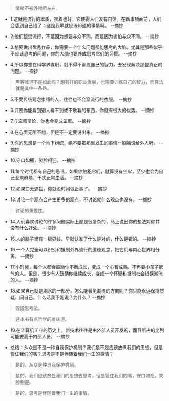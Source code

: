 >情绪不被外物所左右。

- 1.这就是流行的本质，衣着也好，它使得人们没有自信。在新事物面前，人们会感到自己错了：这是我早就应该知道的事情啊。 --摘抄

- 2.他们接受流行，不是因为想要与众不同，而是因为害怕与众不同。 --摘抄

- 3.想要做出优秀作品，你需要一个什么问题都能思考的大脑。尤其是那些似乎不应该思考的问题，你的大脑也要养成思考它们的习惯。 --摘抄

- 4.所以你想在科学界谋职，就不得不训练自己的智力，去发现解决那些真正的问题。 --摘抄

>黑客难道不是如此吗？想有好的职业发展，也需要训练自己的智力，而算法就是其中一条路。

- 5.不受传统观念束缚的人，往往也不会穿流行的衣服。 --摘抄

- 6.只要你能看到别人看不到或不敢看的东西，你就有很大的优势。 --摘抄

- 7.与笨蛋辩论，你也会变成笨蛋。 --摘抄

- 8.在心里无所不想，但是不一定要说出来。 --摘抄

- 9.你的思想是一个地下组织，绝不要把那里发生的事情一股脑说给外人听。 --摘抄

- 10.守口如瓶，笑脸相迎。 --摘抄

- 11.每个时代都有自己的忌讳，如果你触犯它们，就算没有坐牢，至少也会为自己惹来麻烦，干扰正常生活。 --摘抄

- 12.如果口无遮拦，你就没时间做正事了。 --摘抄

- 13.讨论一个观点会产生更多的观点，不讨论就什么观点也没有。 --摘抄

>讨论的重要性。

- 14.人们喜欢讨论的许多问题实际上都是很复杂的，马上说出你的想法对你并没有什么好处。 --摘抄

- 15.人的脑子里有一根界线，早就认准了什么是对的，什么是错的。 --摘抄

- 16.一个人完全可以识别和抵制外界流行的道德观念，把它们与内心世界相分离。 --摘抄

- 17.小时候，每个人都会鼓励你不断成长，变成一个心智成熟、不再耍小孩子脾气的人。但是，很少有人鼓励你继续成长，变成一个怀疑和抵制社会错误潮流的人。 --摘抄

- 18.如果自己就是潮水的一部分，怎么能看见潮流的方向呢？你只能永远保持质疑。问自己，什么话我不能说？为什么？ --摘抄

>假设思考法。

>这本书有点哲学的维味道。

- 19.在计算机工业的历史上，新技术往往是由外部人员开发的，而且所占的比列可能要高于内部人员。 --摘抄

- 总结：从众是不是一种自我保护机制？我们是不是应该放纵我们的思想，但是管住我们的嘴？思考是不是伴随着我们一生的事情？

>是的，从众是种自我保护机制。

>是的，我们应该放任我们的思想去思考，但是管住我们的嘴，守口如瓶，笑脸相迎。

>是的，思考是伴随着我们一生的事情。
